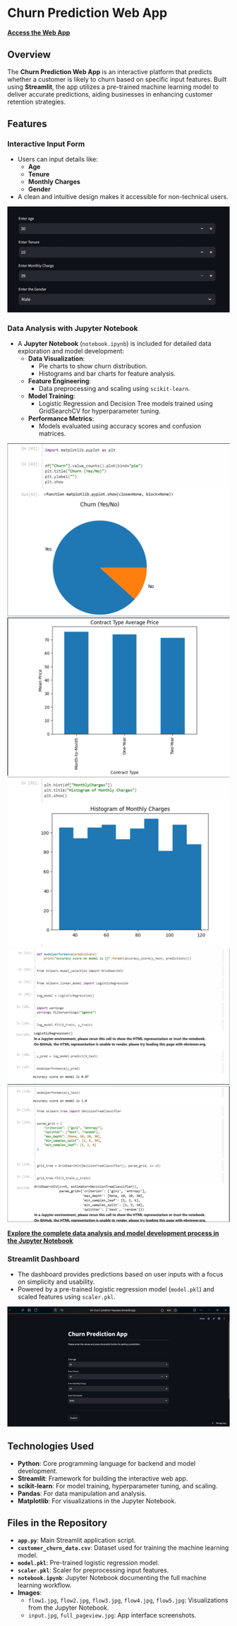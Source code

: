 # Churn Prediction Web App

[**Access the Web App**](https://ml-churn-predictor-hazzasw.streamlit.app/)

## Overview
The **Churn Prediction Web App** is an interactive platform that predicts whether a customer is likely to churn based on specific input features. Built using **Streamlit**, the app utilizes a pre-trained machine learning model to deliver accurate predictions, aiding businesses in enhancing customer retention strategies.

## Features

### **Interactive Input Form**
- Users can input details like:
  - **Age**
  - **Tenure**
  - **Monthly Charges**
  - **Gender**
- A clean and intuitive design makes it accessible for non-technical users.

![Input Form](input.jpg)

### **Data Analysis with Jupyter Notebook**
- A **Jupyter Notebook** (`notebook.ipynb`) is included for detailed data exploration and model development:
  - **Data Visualization**:
    - Pie charts to show churn distribution.
    - Histograms and bar charts for feature analysis.
  - **Feature Engineering**:
    - Data preprocessing and scaling using `scikit-learn`.
  - **Model Training**:
    - Logistic Regression and Decision Tree models trained using GridSearchCV for hyperparameter tuning.
  - **Performance Metrics**:
    - Models evaluated using accuracy scores and confusion matrices.

![Data Visualization - Churn Distribution](flow1.jpg)
![Data Visualization - Contract Type Analysis](flow2.jpg)
![Monthly Charges Histogram](flow3.jpg)
![Model Accuracy](flow4.jpg)
![GridSearchCV Tuning Results](flow5.jpg)

[**Explore the complete data analysis and model development process in the Jupyter Notebook**](https://github.com/hazza-sw/ML-Churn-Predictor/blob/main/notebook.ipynb)

### **Streamlit Dashboard**
- The dashboard provides predictions based on user inputs with a focus on simplicity and usability.
- Powered by a pre-trained logistic regression model (`model.pkl`) and scaled features using `scaler.pkl`.

![Full App View](full_pageview.jpg)

## Technologies Used
- **Python**: Core programming language for backend and model development.
- **Streamlit**: Framework for building the interactive web app.
- **scikit-learn**: For model training, hyperparameter tuning, and scaling.
- **Pandas**: For data manipulation and analysis.
- **Matplotlib**: For visualizations in the Jupyter Notebook.

## Files in the Repository
- **`app.py`**: Main Streamlit application script.
- **`customer_churn_data.csv`**: Dataset used for training the machine learning model.
- **`model.pkl`**: Pre-trained logistic regression model.
- **`scaler.pkl`**: Scaler for preprocessing input features.
- **`notebook.ipynb`**: Jupyter Notebook documenting the full machine learning workflow.
- **Images**: 
  - `flow1.jpg`, `flow2.jpg`, `flow3.jpg`, `flow4.jpg`, `flow5.jpg`: Visualizations from the Jupyter Notebook.
  - `input.jpg`, `full_pageview.jpg`: App interface screenshots.
